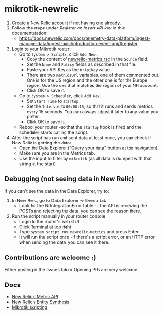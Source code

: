 # mikrotik-newrelic

1. Create a New Relic account if not having one already.
1. Follow the steps under _Register an Insert API key_ in this documentatation:
   - https://docs.newrelic.com/docs/telemetry-data-platform/ingest-manage-data/ingest-apis/introduction-event-api/#register 
1. Login to your Mikrotik router:
   - Go to `System > Scripts`, click `Add New`.
     - Copy the content of [newrelic-metrics.rsc](src/newrelic-metrics.rsc) in the `Source` field.
     - Set the `Name` and `Policy` fields as described in that file.
     - Paste your API Key as the `nrApiKey` value.
     - There are two `metricsUrl` variables, one of them commented out. One is for the US region
       and the other one is for the Europe region. Use the one that matches the region of your
       NR account.
     - Click OK to save it.
   - Go to `System > Scheduler`, click `Add New`.
     - Set `Start Time` to `startup`.
     - Set the `Interval` to `00:00:15`, so that it runs and sends metrics every 15 seconds. You can always adjust it later to
       any value you prefer.
     - Click OK to save it.
   - Reboot your router -so that the `startup` hook is fired and the scheduler starts calling the script.
1. After the script has run and sent data at least once, you can check if New Relic is getting the data:
   - Open the Data Explorer ("Query your data" button at top navigation).
   - Make sure you are in the Metrics tab.
   - Use the input to filter by `mikrotik` (as all data is dumped with that string at the start)

## Debugging (not seeing data in New Relic)

If you can't see the data in the Data Explorer, try to:

1. In New Relic, go to Data Explorer => Events tab
   - Look for the NrIntegrationError table -if the API is receiving the POSTs and rejecting the data, you can see the reason there.
1. Run the script manually in your router console  
   - Login to the router's web GUI
   - Click Terminal at top right
   - Type `system script run newrelic-metrics` and press Enter.
   - It will run the script once -if there's a script error, or an HTTP error when sending the data, you can see it there.

## Contributions are welcome :)

Either posting in the Issues tab or Opening PRs are very welcome.

## Docs

- [New Relic's Metric API](https://docs.newrelic.com/docs/telemetry-data-platform/ingest-manage-data/ingest-apis/report-metrics-metric-api/)
- [New Relic's Entity Synthesis](https://github.com/newrelic-experimental/entity-synthesis-definitions)
- [Mikrotik scripting](https://wiki.mikrotik.com/wiki/Scripts)

